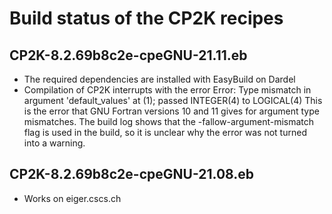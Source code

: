 # Build status of the CP2K recipes

## CP2K-8.2.69b8c2e-cpeGNU-21.11.eb
- The required dependencies are installed with EasyBuild on Dardel
- Compilation of CP2K interrupts with the error
Error: Type mismatch in argument 'default_values' at (1); passed INTEGER(4) to LOGICAL(4)
This is the error that GNU Fortran versions 10 and 11 gives for argument type mismatches.
The build log shows that the -fallow-argument-mismatch flag is used in the build, so it is
unclear why the error was not turned into a warning.

## CP2K-8.2.69b8c2e-cpeGNU-21.08.eb
- Works on eiger.cscs.ch
